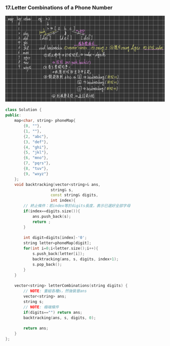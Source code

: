 ### 17.Letter Combinations of a Phone Number

![upgit_20241207_1733561921.png](https://raw.githubusercontent.com/kcwc1029/obsidian-upgit-image/main/2024/12/upgit_20241207_1733561921.png)

```cpp
class Solution {
public:
    map<char, string> phoneMap{
        {0, ""},
        {1, ""},
        {2, "abc"},
        {3, "def"},
        {4, "ghi"},
        {5, "jkl"},
        {6, "mno"},
        {7, "pqrs"},
        {8, "tuv"},
        {9, "wxyz"}
    };
    void backtracking(vector<string>& ans,
                    string& s,
                    const string& digits,
                    int index){
        // 終止條件：若index等於digits長度，表示已選好全部字母
        if(index==digits.size()){
            ans.push_back(s);
            return ;
        }

        int digit=digits[index]-'0';
        string letter=phoneMap[digit];
        for(int i=0;i<letter.size();i++){
            s.push_back(letter[i]);
            backtracking(ans, s, digits, index+1);
            s.pop_back();
        }
    }

    vector<string> letterCombinations(string digits) {
        // NOTE: 重組各種s，然後裝晉ans
        vector<string> ans;
        string s;
        // NOTE: 極端條件
        if(digits=="") return ans;
        backtracking(ans, s, digits, 0);

        return ans;
    }
};
```
